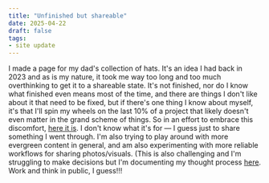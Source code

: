 ```yaml
---
title: "Unfinished but shareable"
date: 2025-04-22
draft: false
tags: 
- site update
---
```


I made a page for my dad's collection of hats. It's an idea I had back in 2023 and as is my nature, it took me way too long and too much overthinking to get it to a shareable state. It's not finished, nor do I know what finished even means most of the time, and there are things I don't like about it that need to be fixed, but if there's one thing I know about myself, it's that I'll spin my wheels on the last 10% of a project that likely doesn't even matter in the grand scheme of things. So in an effort to embrace this discomfort, [here it is](https://kwon.nyc/dad-hats/). I don't know what it's for — I guess just to share something I went through. I'm also trying to play around with more evergreen content in general, and am also experimenting with more reliable workflows for sharing photos/visuals. (This is also challenging and I'm struggling to make decisions but I'm documenting my thought process [here](https://docs.google.com/document/d/1S0_FxxQm45FVvNV2VVJrvzUSpI95r4lttvi2wk3HMjs/edit?tab=t.yd8hhi20vc2). Work and think in public, I guess!!!
